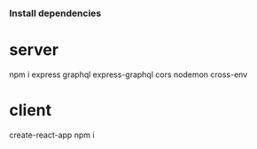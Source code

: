 ### Install dependencies

# server
npm i express graphql express-graphql cors nodemon cross-env



# client
create-react-app
npm i 